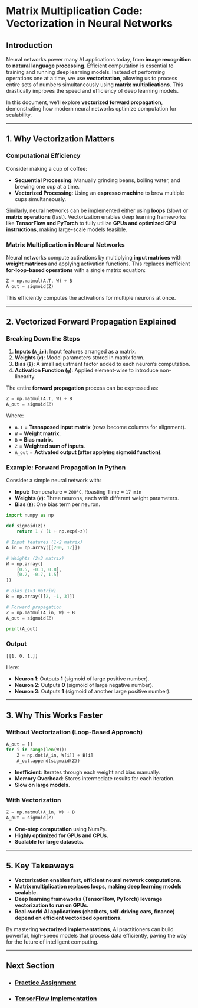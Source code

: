 # Matrix Multiplication Code: Vectorization in Neural Networks

## **Introduction**
Neural networks power many AI applications today, from **image recognition** to **natural language processing**. Efficient computation is essential to training and running deep learning models. Instead of performing operations one at a time, we use **vectorization**, allowing us to process entire sets of numbers simultaneously using **matrix multiplications**. This drastically improves the speed and efficiency of deep learning models.

In this document, we’ll explore **vectorized forward propagation**, demonstrating how modern neural networks optimize computation for scalability.

---

## **1. Why Vectorization Matters**
### **Computational Efficiency**
Consider making a cup of coffee:
- **Sequential Processing**: Manually grinding beans, boiling water, and brewing one cup at a time.
- **Vectorized Processing**: Using an **espresso machine** to brew multiple cups simultaneously.

Similarly, neural networks can be implemented either using **loops** (slow) or **matrix operations** (fast). Vectorization enables deep learning frameworks like **TensorFlow and PyTorch** to fully utilize **GPUs and optimized CPU instructions**, making large-scale models feasible.

### **Matrix Multiplication in Neural Networks**
Neural networks compute activations by multiplying **input matrices** with **weight matrices** and applying activation functions. This replaces inefficient **for-loop-based operations** with a single matrix equation:

```python
Z = np.matmul(A.T, W) + B
A_out = sigmoid(Z)
```
This efficiently computes the activations for multiple neurons at once.

---

## **2. Vectorized Forward Propagation Explained**
### **Breaking Down the Steps**
1. **Inputs (`A_in`)**: Input features arranged as a matrix.
2. **Weights (`W`)**: Model parameters stored in matrix form.
3. **Bias (`B`)**: A small adjustment factor added to each neuron’s computation.
4. **Activation Function (`g`)**: Applied element-wise to introduce non-linearity.

The entire **forward propagation** process can be expressed as:
```python
Z = np.matmul(A.T, W) + B
A_out = sigmoid(Z)
```
Where:
- `A.T` = **Transposed input matrix** (rows become columns for alignment).
- `W` = **Weight matrix**.
- `B` = **Bias matrix**.
- `Z` = **Weighted sum of inputs**.
- `A_out` = **Activated output (after applying sigmoid function)**.

### **Example: Forward Propagation in Python**
Consider a simple neural network with:
- **Input:** Temperature = `200°C`, Roasting Time = `17 min`
- **Weights (`W`)**: Three neurons, each with different weight parameters.
- **Bias (`B`)**: One bias term per neuron.

```python
import numpy as np

def sigmoid(z):
    return 1 / (1 + np.exp(-z))

# Input features (1×2 matrix)
A_in = np.array([[200, 17]])

# Weights (2×3 matrix)
W = np.array([
    [0.5, -0.3, 0.8],
    [0.2, -0.7, 1.5]
])

# Bias (1×3 matrix)
B = np.array([[2, -1, 3]])

# Forward propagation
Z = np.matmul(A_in, W) + B
A_out = sigmoid(Z)

print(A_out)
```
### **Output**
```
[[1. 0. 1.]]
```
Here:
- **Neuron 1**: Outputs **1** (sigmoid of large positive number).
- **Neuron 2**: Outputs **0** (sigmoid of large negative number).
- **Neuron 3**: Outputs **1** (sigmoid of another large positive number).

---

## **3. Why This Works Faster**
### **Without Vectorization (Loop-Based Approach)**
```python
A_out = []
for i in range(len(W)):
    Z = np.dot(A_in, W[i]) + B[i]
    A_out.append(sigmoid(Z))
```
- **Inefficient**: Iterates through each weight and bias manually.
- **Memory Overhead**: Stores intermediate results for each iteration.
- **Slow on large models**.

### **With Vectorization**
```python
Z = np.matmul(A_in, W) + B
A_out = sigmoid(Z)
```
- **One-step computation** using NumPy.
- **Highly optimized for GPUs and CPUs.**
- **Scalable for large datasets.**

---

## **5. Key Takeaways**
- **Vectorization enables fast, efficient neural network computations.**
- **Matrix multiplication replaces loops, making deep learning models scalable.**
- **Deep learning frameworks (TensorFlow, PyTorch) leverage vectorization to run on GPUs.**
- **Real-world AI applications (chatbots, self-driving cars, finance) depend on efficient vectorized operations.**

By mastering **vectorized implementations**, AI practitioners can build powerful, high-speed models that process data efficiently, paving the way for the future of intelligent computing.



---
## Next Section
- ### [Practice Assignment](../Practice/Practice_Assignment.md)
- ### [TensorFlow Implementation](../../Neural_Network_Training/Training/TensorFlow_Implementation.md)
